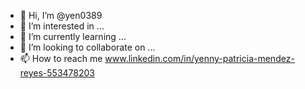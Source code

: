 - 👋 Hi, I’m @yen0389
- 👀 I’m interested in ...
- 🌱 I’m currently learning ...
- 💞️ I’m looking to collaborate on ...
- 📫 How to reach me  www.linkedin.com/in/yenny-patricia-mendez-reyes-553478203

<!---
yen0389/yen0389 is a ✨ special ✨ repository because its `README.md` (this file) appears on your GitHub profile.
You can click the Preview link to take a look at your changes.
--->
